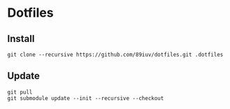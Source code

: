 # Dotfiles

## Install
```
git clone --recursive https://github.com/89iuv/dotfiles.git .dotfiles
```

## Update
``` 
git pull
git submodule update --init --recursive --checkout
```

